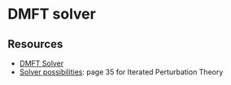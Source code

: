 # DMFT solver

## Resources
- [DMFT Solver](https://github.com/cometscome/DMFT_withJulia)
- [Solver possibilities](https://www.theorie.physik.uni-muenchen.de/activities/schools/archiv/asc_school_17/extramaterial/parcollet_slides_3.pdf): page 35 for Iterated Perturbation Theory
